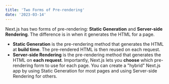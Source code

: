 ```yaml
---
title: 'Two Forms of Pre-rendering'
date: '2023-03-14'
--- 
```


Next.js has two forms of pre-rendering: **Static Generation** and **Server-side Rendering**. The difference is in when it generates the HTML for a page.

- **Static Generation** is the pre-rendering method that generates the HTML at **build time**. The pre-rendered HTML is then reused on each request.
- **Server-side Rendering** is the pre-rendering method that generates the HTML on **each request**.
Importantly, Next.js lets you **choose** which pre-rendering form to use for each page. You can create a "hybrid" Next.js app by using Static Generation for most pages and using Server-side Rendering for others.